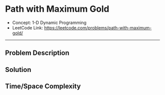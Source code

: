 # Path with Maximum Gold

- Concept: 1-D Dynamic Programming
- LeetCode Link: https://leetcode.com/problems/path-with-maximum-gold/

---

## Problem Description

## Solution

## Time/Space Complexity


